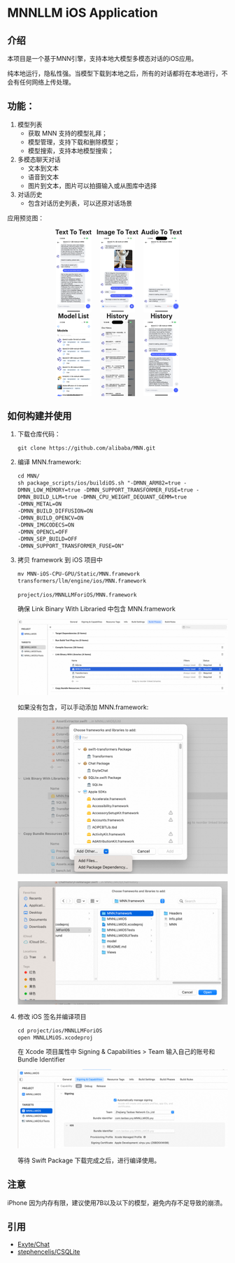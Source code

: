 # MNNLLM iOS Application

## 介绍

本项目是一个基于MNN引擎，支持本地大模型多模态对话的iOS应用。

纯本地运行，隐私性强。当模型下载到本地之后，所有的对话都将在本地进行，不会有任何网络上传处理。


## 功能：

1. 模型列表
    - 获取 MNN 支持的模型礼拜；
    - 模型管理，支持下载和删除模型；
    - 模型搜索，支持本地模型搜索；
2. 多模态聊天对话
    - 文本到文本
    - 语音到文本
    - 图片到文本，图片可以拍摄输入或从图库中选择
3. 对话历史
    - 包含对话历史列表，可以还原对话场景


应用预览图：

<div style="display: flex; justify-content: center; align-items: center; text-align: center; width: 100%;">

<div style="flex: 0 0 20%; display: flex; flex-direction: column; align-items: center;">
<p style="margin: 0; font-weight: bold;">Text To Text</p>
<img alt="Icon" style="width: 80%;" src="./assets/text.PNG">
</div>

<div style="flex: 0 0 20%; display: flex; flex-direction: column; align-items: center;">
<p style="margin: 0; font-weight: bold;">Image To Text</p>
<img alt="Icon" style="width: 80%;" src="./assets/image.PNG">
</div>

<div style="flex: 0 0 20%; display: flex; flex-direction: column; align-items: center;">
<p style="margin: 0; font-weight: bold;">Audio To Text</p>
<img alt="Icon" style="width: 80%;" src="./assets/audio.PNG">
</div>

</div>

<div style="display: flex; justify-content: center; align-items: center; text-align: center; width: 100%;">

<div style="flex: 0 0 20%; display: flex; flex-direction: column; align-items: center;">
<p style="margin: 0; font-weight: bold;">Model List</p>
<img alt="Icon" style="width: 80%;" src="./assets/list.PNG">
</div>

<div style="flex: 0 0 20%; display: flex; flex-direction: column; align-items: center;">
<p style="margin: 0; font-weight: bold;">History</p>
<img alt="Icon" style="width: 80%;" src="./assets/history2.PNG">
</div>

<div style="flex: 0 0 20%; display: flex; flex-direction: column; align-items: center;">
<p style="margin: 0; font-weight: bold;">History</p>
<img alt="Icon" style="width: 80%;" src="./assets/history.PNG">
</div>

</div>


## 如何构建并使用

1. 下载仓库代码：

    ```shell
    git clone https://github.com/alibaba/MNN.git
    ```

2. 编译 MNN.framework:

    ```shell
    cd MNN/
    sh package_scripts/ios/buildiOS.sh "-DMNN_ARM82=true -DMNN_LOW_MEMORY=true -DMNN_SUPPORT_TRANSFORMER_FUSE=true -DMNN_BUILD_LLM=true -DMNN_CPU_WEIGHT_DEQUANT_GEMM=true
    -DMNN_METAL=ON
    -DMNN_BUILD_DIFFUSION=ON
    -DMNN_BUILD_OPENCV=ON
    -DMNN_IMGCODECS=ON
    -DMNN_OPENCL=OFF
    -DMNN_SEP_BUILD=OFF
    -DMNN_SUPPORT_TRANSFORMER_FUSE=ON"
    ```

3. 拷贝 framework 到 iOS 项目中

    ```shell
    mv MNN-iOS-CPU-GPU/Static/MNN.framework transformers/llm/engine/ios/MNN.framework
    
    project/ios/MNNLLMForiOS/MNN.framework

    ```

    确保 Link Binary With Libraried 中包含 MNN.framework
    
    ![](./assets/framework.png)

    如果没有包含，可以手动添加 MNN.framework:

    ![](./assets/addFramework.png)

    ![](./assets/addFramework2.png)

    

4. 修改 iOS 签名并编译项目
    
    ```shell
    cd project/ios/MNNLLMForiOS
    open MNNLLMiOS.xcodeproj
    ```

    在 Xcode 项目属性中 Signing & Capabilities > Team 输入自己的账号和Bundle Identifier
    
    ![signing](./assets/signing.png)


    等待 Swift Package 下载完成之后，进行编译使用。

## 注意

iPhone 因为内存有限，建议使用7B以及以下的模型，避免内存不足导致的崩溃。

## 引用

- [Exyte/Chat](https://github.com/exyte/Chat)
- [stephencelis/CSQLite](https://github.com/stephencelis/SQLite.swift)